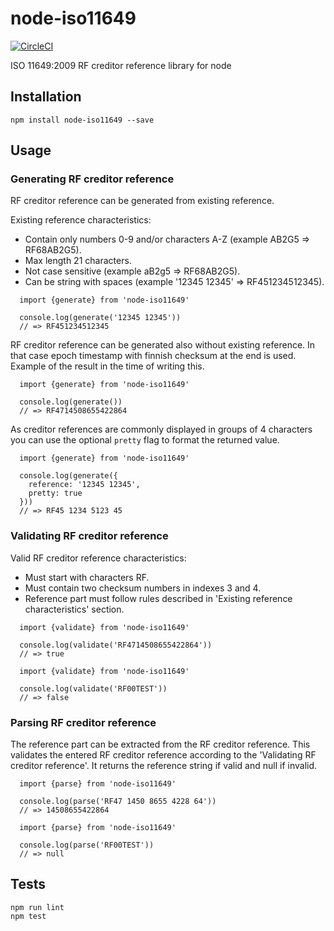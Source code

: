 node-iso11649
=============

[![CircleCI](https://circleci.com/gh/nruotsal/node-iso11649/tree/master.svg?style=svg)](https://circleci.com/gh/nruotsal/node-iso11649/tree/master)


ISO 11649:2009 RF creditor reference library for node

## Installation

    npm install node-iso11649 --save

## Usage

### Generating RF creditor reference

RF creditor reference can be generated from existing reference.

Existing reference characteristics:
 * Contain only numbers 0-9 and/or characters A-Z (example AB2G5 => RF68AB2G5).
 * Max length 21 characters.
 * Not case sensitive (example aB2g5 => RF68AB2G5).
 * Can be string with spaces (example '12345 12345' => RF451234512345).

```
  import {generate} from 'node-iso11649'

  console.log(generate('12345 12345'))
  // => RF451234512345
```

RF creditor reference can be generated also without existing reference.
In that case epoch timestamp with finnish checksum at the end is used.
Example of the result in the time of writing this.

```
  import {generate} from 'node-iso11649'

  console.log(generate())
  // => RF4714508655422864
```

As creditor references are commonly displayed in groups of 4 characters
you can use the optional `pretty` flag to format the returned value.

```
  import {generate} from 'node-iso11649'

  console.log(generate({
    reference: '12345 12345',
    pretty: true
  }))
  // => RF45 1234 5123 45
```

### Validating RF creditor reference

Valid RF creditor reference characteristics:
 * Must start with characters RF.
 * Must contain two checksum numbers in indexes 3 and 4.
 * Reference part must follow rules described in 'Existing reference characteristics' section.

```
  import {validate} from 'node-iso11649'

  console.log(validate('RF4714508655422864'))
  // => true
```

```
  import {validate} from 'node-iso11649'

  console.log(validate('RF00TEST'))
  // => false
```

### Parsing RF creditor reference

The reference part can be extracted from the RF creditor reference.
This validates the entered RF creditor reference according to the
'Validating RF creditor reference'. It returns the reference string
if valid and null if invalid.

```
  import {parse} from 'node-iso11649'

  console.log(parse('RF47 1450 8655 4228 64'))
  // => 14508655422864
```

```
  import {parse} from 'node-iso11649'

  console.log(parse('RF00TEST'))
  // => null
```

## Tests

    npm run lint
    npm test
